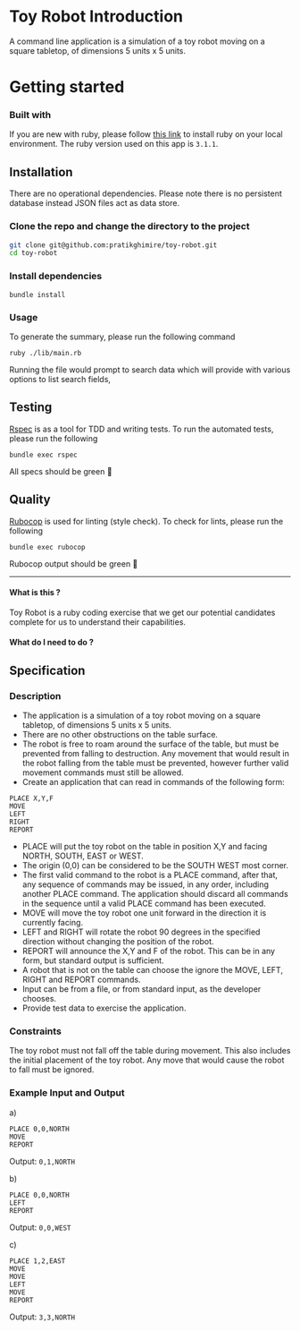 # Toy Robot Introduction

A command line application is a simulation of a toy robot moving on a square tabletop, of dimensions 5 units x 5 units.

# Getting started
### Built with
If you are new with ruby, please follow [this link](https://www.ruby-lang.org/en/documentation/installation/) to install ruby on your local environment. The ruby version used on this app is `3.1.1`.

## Installation
There are no operational dependencies. Please note there is no persistent database instead JSON files act as data store.

### Clone the repo and change the directory to the project
```sh
git clone git@github.com:pratikghimire/toy-robot.git
cd toy-robot
```

### Install dependencies
```
bundle install
```

### Usage
To generate the summary, please run the following command
```
ruby ./lib/main.rb
```

Running the file would prompt to search data which will provide with various options to list search fields, 

## Testing
[Rspec](https://rspec.info/) is as a tool for TDD and writing tests. To run the automated tests, please run the following
```
bundle exec rspec
```
All specs should be green 🍏

## Quality
[Rubocop](https://rubocop.org/) is used for linting (style check). To check for lints, please run the following
```
bundle exec rubocop
```
Rubocop output should be green 🍏

--------

#### What is this ?

Toy Robot is a ruby coding exercise that we get our potential candidates complete for us to understand their capabilities.  

#### What do I need to do ?

## Specification

### Description
- The application is a simulation of a toy robot moving on a square tabletop, 
  of dimensions 5 units x 5 units.
- There are no other obstructions on the table surface.
- The robot is free to roam around the surface of the table, but must be 
  prevented from falling to destruction. Any movement that would result in the 
  robot falling from the table must be prevented, however further valid 
  movement commands must still be allowed.
- Create an application that can read in commands of the following form:

```
PLACE X,Y,F
MOVE
LEFT
RIGHT
REPORT
```

- PLACE will put the toy robot on the table in position X,Y and facing NORTH,
  SOUTH, EAST or WEST.
- The origin (0,0) can be considered to be the SOUTH WEST most corner.
- The first valid command to the robot is a PLACE command, after that, any
  sequence of commands may be issued, in any order, including another PLACE
  command. The application should discard all commands in the sequence until a
  valid PLACE command has been executed.
- MOVE will move the toy robot one unit forward in the direction it is currently
  facing.
- LEFT and RIGHT will rotate the robot 90 degrees in the specified direction
  without changing the position of the robot.
- REPORT will announce the X,Y and F of the robot. This can be in any form, but
  standard output is sufficient.
- A robot that is not on the table can choose the ignore the MOVE, LEFT, RIGHT
  and REPORT commands.
- Input can be from a file, or from standard input, as the developer chooses.
- Provide test data to exercise the application.

### Constraints
The toy robot must not fall off the table during movement. This also includes 
the initial placement of the toy robot. Any move that would cause the robot 
to fall must be ignored.

### Example Input and Output
a)
```
PLACE 0,0,NORTH
MOVE
REPORT
```
Output: `0,1,NORTH`

b)
```
PLACE 0,0,NORTH
LEFT
REPORT
```
Output: `0,0,WEST`

c)
```
PLACE 1,2,EAST
MOVE
MOVE
LEFT
MOVE
REPORT
```
Output: `3,3,NORTH`
